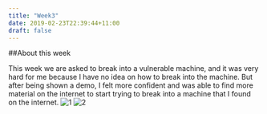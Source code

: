 ```yaml
---
title: "Week3"
date: 2019-02-23T22:39:44+11:00
draft: false
---
```


##About this week

This week we are asked to break into a vulnerable machine, and it was very hard for me because I have no idea on how to break into the machine. But after being shown a demo, I felt more confident and was able to find more material on the internet to start trying to break into a machine that I found on the internet.
![1](/img/2019-02-24.png)
![2](/img/basicpen.png)